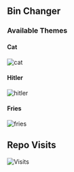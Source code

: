 ## Bin Changer

### Available Themes

#### Cat
![cat](https://res.cloudinary.com/datfjlguq/image/upload/v1761464614/bqgyegpgvb6wvyevhkqt.gif)

#### Hitler
![hitler](https://res.cloudinary.com/datfjlguq/image/upload/v1761654861/dtyc0bgrmfleghatqpv3.gif)

#### Fries
![fries](https://res.cloudinary.com/datfjlguq/image/upload/v1761668223/fvwojsxetr2nsku6yhp2.gif)


## Repo Visits
![Visits](https://count.getloli.com/@binchanger?name=binchanger&theme=random&padding=7&offset=0&align=top&scale=1&pixelated=1&darkmode=auto)
